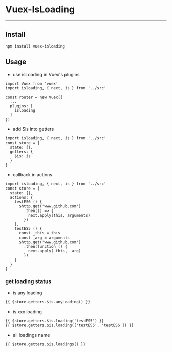 # Vuex-IsLoading
---

## Install

```
npm install vuex-isloading
```

## Usage

* use isLoading in Vuex's plugins

```ecmascript 6
import Vuex from 'vuex'
import isloading, { next, is } from '../src'

const router = new Vuex({
  ...
  plugins: [
    isloading
  ]
})
```

* add $is into getters
```ecmascript 6
import isloading, { next, is } from '../src'
const store = {
  state: {},
  getters: {
    $is: is
  }
}
```

* callback in actions

```ecmascript 6
import isloading, { next, is } from '../src'
const store = {
  state: {},
  actions: {
    testES6 () {
      $http.get('www.github.com')
        .then(() => {
          next.apply(this, arguments)
        })
    },
    testES5 () {
      const _this = this
      const _arg = arguments
      $http.get('www.github.com')
        .then(function () {
          next.apply(_this, _arg)
        })
    }
  }
}
```

### get loading status

* is any loading

```
{{ $store.getters.$is.anyLoading() }}
```

* is xxx loading

```
{{ $store.getters.$is.loading('testES5') }}
{{ $store.getters.$is.loading(['testES5', 'testES6']) }}
```

* all loadings name

```
{{ $store.getters.$is.loadings() }}
```
